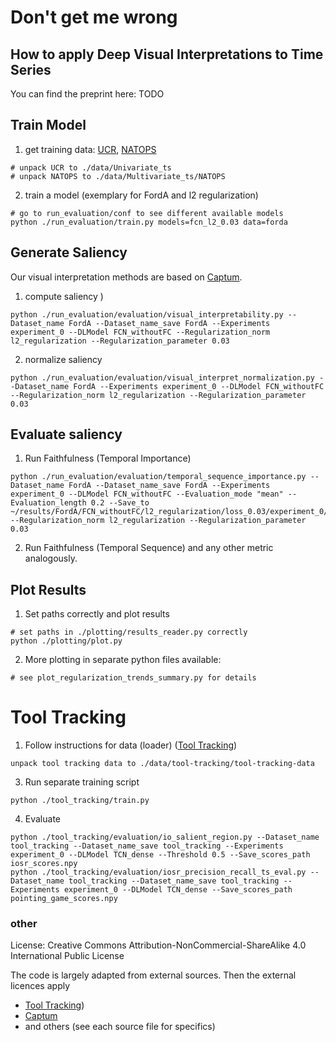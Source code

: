 # Don't get me wrong
## How to apply Deep Visual Interpretations to Time Series
You can find the preprint here: TODO
## Train Model
1. get training data: [UCR](https://www.cs.ucr.edu/%7Eeamonn/time_series_data_2018/), [NATOPS](http://groups.csail.mit.edu/mug/natops/) 
```
# unpack UCR to ./data/Univariate_ts
# unpack NATOPS to ./data/Multivariate_ts/NATOPS
```
2. train a model (exemplary for FordA and l2 regularization)
```
# go to run_evaluation/conf to see different available models
python ./run_evaluation/train.py models=fcn_l2_0.03 data=forda
```
## Generate Saliency
Our visual interpretation methods are based on [Captum](https://captum.ai/).
1. compute saliency )
```
python ./run_evaluation/evaluation/visual_interpretability.py --Dataset_name FordA --Dataset_name_save FordA --Experiments experiment_0 --DLModel FCN_withoutFC --Regularization_norm l2_regularization --Regularization_parameter 0.03
```
2. normalize saliency
```
python ./run_evaluation/evaluation/visual_interpret_normalization.py --Dataset_name FordA --Experiments experiment_0 --DLModel FCN_withoutFC --Regularization_norm l2_regularization --Regularization_parameter 0.03
```
## Evaluate saliency
1. Run Faithfulness (Temporal Importance)
```
python ./run_evaluation/evaluation/temporal_sequence_importance.py --Dataset_name FordA --Dataset_name_save FordA --Experiments experiment_0 --DLModel FCN_withoutFC --Evaluation_mode "mean" --Evaluation_length 0.2 --Save_to ~/results/FordA/FCN_withoutFC/l2_regularization/loss_0.03/experiment_0/temporal_importance --Regularization_norm l2_regularization --Regularization_parameter 0.03
```
2. Run Faithfulness (Temporal Sequence) and any other metric analogously.
## Plot Results
1. Set paths correctly and plot results
```
# set paths in ./plotting/results_reader.py correctly
python ./plotting/plot.py
```
2. More plotting in separate python files available:
```
# see plot_regularization_trends_summary.py for details
```
# Tool Tracking
1. Follow instructions for data (loader) ([Tool Tracking](https://github.com/mutschcr/tool-tracking))
```
unpack tool tracking data to ./data/tool-tracking/tool-tracking-data
```
3. Run separate training script
```
python ./tool_tracking/train.py
```
4. Evaluate
```
python ./tool_tracking/evaluation/io_salient_region.py --Dataset_name tool_tracking --Dataset_name_save tool_tracking --Experiments experiment_0 --DLModel TCN_dense --Threshold 0.5 --Save_scores_path iosr_scores.npy
python ./tool_tracking/evaluation/iosr_precision_recall_ts_eval.py --Dataset_name tool_tracking --Dataset_name_save tool_tracking --Experiments experiment_0 --DLModel TCN_dense --Save_scores_path pointing_game_scores.npy
```

### other 

License: Creative Commons Attribution-NonCommercial-ShareAlike 4.0 International Public License

The code is largely adapted from external sources. Then the external licences apply
* [Tool Tracking](https://github.com/mutschcr/tool-tracking)) 
* [Captum](https://captum.ai/)
* and others (see each source file for specifics)
